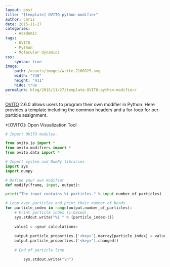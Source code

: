 ```yaml
---
layout: post
title: "[template] OVITO python modifier"
author: chris
date: 2015-11-27
categories:
    - Academic
tags:
    - OVITO
    - Python
    - Molecular dynamics
css:
    syntax: true
image:
    path: /assets/images/write-2160925.svg
    width: "730"
    height: "411"
    hide: true
permalink: blog/2015/11/27/template-OVITO-python-modifier/
---
```


[OVITO](https://www.ovito.org/) 2.6.0 allows users to program their own modifier in Python. Here provides a template including the common headers and a for-loop for per-particle assignment.

*[OVITO]: Open Visualization Tool

<!--more-->

```python
# Import OVITO modules.

from ovito.io import *
from ovito.modifiers import *
from ovito.data import *

# Import system and NumPy libraries
import sys
import numpy

# Define your own modifier
def modify(frame, input, output):

print("The input contains %i particles." % input.number_of_particles)

# Loop over particles and print their number of bonds.
for particle_index in range(output.number_of_particles):
    # Print particle index (1-based).
    sys.stdout.write("%i " % (particle_index+1))
    
    value1 = <your calculations>
    
    output.particle_proporties.['<key>'].marray[particle_index] = value1
    output.particle_proporties.['<key>'].changed()
    
    # End of particle line

        sys.stdout.write("\n")
```
